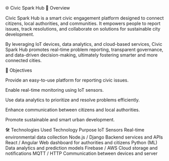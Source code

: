 🌐 Civic Spark Hub
📌 Overview

Civic Spark Hub is a smart civic engagement platform designed to connect citizens, local authorities, and communities.
It empowers people to report issues, track resolutions, and collaborate on solutions for sustainable city development.

By leveraging IoT devices, data analytics, and cloud-based services, Civic Spark Hub promotes real-time problem reporting, transparent governance, and data-driven decision-making, ultimately fostering smarter and more connected cities.

🎯 Objectives

Provide an easy-to-use platform for reporting civic issues.

Enable real-time monitoring using IoT sensors.

Use data analytics to prioritize and resolve problems efficiently.

Enhance communication between citizens and local authorities.

Promote sustainable and smart urban development.

🛠 Technologies Used
Technology	Purpose
IoT Sensors	Real-time environmental data collection
Node.js / Django	Backend services and APIs
React / Angular	Web dashboard for authorities and citizens
Python (ML)	Data analytics and prediction models
Firebase / AWS	Cloud storage and notifications
MQTT / HTTP	Communication between devices and server
